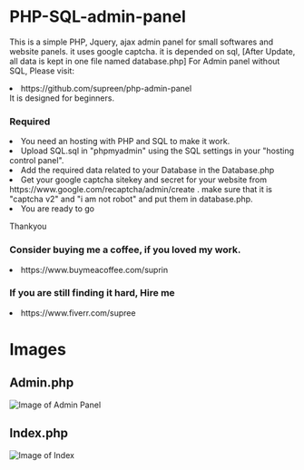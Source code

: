 # PHP-SQL-admin-panel
This is a simple PHP, Jquery, ajax admin panel for small softwares and website panels. it uses google captcha. it is depended on sql, [After Update, all data is kept in one file named database.php]
For Admin panel without SQL, Please visit:
<li>https://github.com/supreen/php-admin-panel</li>
It is designed for beginners. 


<h3> Required </h3>
<li>You need an hosting with PHP and SQL to make it work.</ui>
<li>Upload SQL.sql in "phpmyadmin" using the SQL settings in your "hosting control panel". </li> 
<li>Add the required data related to your Database in the Database.php</li>
<li>Get your google captcha sitekey and secret for your website from https://www.google.com/recaptcha/admin/create . make sure that it is "captcha v2" and "i am not robot" and put them in database.php.</li>
<li>You are ready to go</li> 

Thankyou 

<h3>Consider buying me a coffee, if you loved my work.</h3>
<li>https://www.buymeacoffee.com/suprin

<h3>If you are still finding it hard, Hire me</h3> 
<li>https://www.fiverr.com/supree



<h1> Images </h1>
<bn>
  
<h2> Admin.php </h2>

![Image of Admin Panel](https://suprin.sobdar.com/references/adlogin.JPG)

<h2> Index.php </h2>

 ![Image of Index](https://raw.githubusercontent.com/supreen/php-admin-panel/master/login/images/index.JPG)
